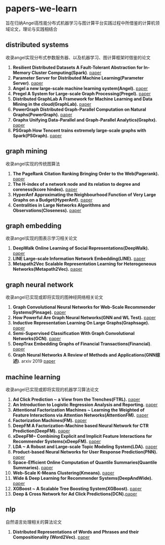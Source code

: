 # papers-we-learn
旨在归纳Angel高性能分布式机器学习与图计算平台实践过程中所借鉴的计算机领域论文，理论与实践相结合
## distributed systems
收录angel实现分布式参数服务器、以及机器学习、图计算框架时借鉴的论文
1. **Resilient Distributed Datasets A Fault-Tolerant Abstraction for In-Memory Cluster Computing(Spark)**.  [paper](https://www.usenix.org/system/files/conference/nsdi12/nsdi12-final138.pdf)
2. **Parameter Server for Distributed Machine Learning(Parameter Server)**. [paper](https://pdfs.semanticscholar.org/30e9/4e24d67994c5a8e2f20f852a51d28a720de2.pdf)
3. **Angel a new large-scale machine learning system(Angel).** [paper](https://watermark.silverchair.com/nwx018.pdf?token=AQECAHi208BE49Ooan9kkhW_Ercy7Dm3ZL_9Cf3qfKAc485ysgAAApgwggKUBgkqhkiG9w0BBwagggKFMIICgQIBADCCAnoGCSqGSIb3DQEHATAeBglghkgBZQMEAS4wEQQM7WLJn4lqzHtLysYMAgEQgIICS1NYL7L5PcMcKzXEss8zpE5bJGQM8Lp_eK177hnLQYZj8Po6_25C0NaYCld_YGmKREgMhLy498bUT5vRKrUncFOkkVFmfLIwxZ-vUg0Czgo63lZWZYgjHBe8jt0zDKVlvWt4lIgP0DDqJvmXjzqRXS3uw8CPHPevqXpFpBwqw5UU-Txky0YxP_VWRuF3qpXMSqqk8nfiTCracFXuwNO2VSOibKcjGUTA-iiI2jzwd2VbKZij1pl9FLBdvtf-cay203nXfHdMbks2h9aETkKGNinch2B46oBifczW8aw4-OVsKTS2SSgt0FqLFDPr-_lzEEYKSXhkSFkQPSpRemrAuTQr9cOPWjk5WK9tMP862Ld19d7hDy6Q7_mawu0SKkjiS6pfXQ6EpJlck97BwibHUYdlDGsSWwi7mMcsPIxxiGNFU7SoDuHTXDyiOSskg6HezlGwyZ5ZC_BMWrzW3auluw5SrL_o87NRhkSSnDJ5W5jszzvjjTbGLDGWjsusHieXOzVkJUiSmUF3kkr8wz_DV2fpjffdRgsxBkeSMPEhpnmYIaP-uB9CRnbhqFTy7FzscG0GgrgvhGI8CEd255b0HyYLLrdhUYQ-2zZnP0QokWtoVadt8L1VLRQFqut76VlaId8s8mDwqnONMYaDdXjxyRcg1nIW7hH3eAI_eYfEDF2xipmuMrv8uo4eY_aiiAhJYGg7O9oesspWGS9dVkP0TuujwnRweNo3CKyGarux1re9ysLu105TNUFM3NfCDCal5My2m6cPfvUnYrEZ)
4. **Pregel A System for Large-scale Graph Processing(Pregel).** [paper](https://kowshik.github.io/JPregel/pregel_paper.pdf)
5. **Distributed GraphLab A Framework for Machine Learning and Data Mining in the cloud(GraphLab).** [paper](http://vldb.org/pvldb/vol5/p716_yuchenglow_vldb2012.pdf)
6. **PowerGraph Distributed Graph-Parallel Computation on Natural Graphs(PowerGraph).** [paper](https://www.usenix.org/system/files/conference/osdi12/osdi12-final-167.pdf)
7. **Graphx Unifying Data-Parallel and Graph-Parallel Analytics(Graphx).** [paper](https://endymecy.gitbooks.io/spark-graphx-source-analysis/content/docs/graphx.pdf)
8. **PSGraph How Tencent trains extremely large-scale graphs with Spark(PSGraph).** [paper](https://ieeexplore.ieee.org/stamp/stamp.jsp?tp=&arnumber=9101887)

## graph mining
收录angel实现的传统图算法
1. **The PageRank Citation Ranking Bringing Order to the Web(Pagerank).** [paper](http://citeseerx.ist.psu.edu/viewdoc/download;jsessionid=6B71249025955741845EB201BE407DD2?doi=10.1.1.38.5427&rep=rep1&type=pdf)
2. **The H-index of a network node and its relation to degree and coreness(kcore hindex).** [paper](https://scinapse.io/papers/2261717057)
3. **HyperAnf Approximating the Neighbourhood Function of Very Large Graphs on a Budget(HyperAnf).** [paper](https://arxiv.org/pdf/1011.5599.pdf)
4. **Centralities in Large Networks Algorithms and Observations(Closeness).** [paper](https://www.cs.cmu.edu/~ukang/papers/CentralitySDM2011.pdf)

## graph embedding 
收录angel实现的图表示学习相关论文
1. **DeepWalk Online Learning of Social Representations(DeepWalk).** [paper](https://arxiv.org/pdf/1403.6652.pdf)
2. **LINE Large-scale Information Network Embedding(LINE).** [paper](https://arxiv.org/pdf/1503.03578.pdf)
3. **Metapath2Vec Scalable Representation Learning for Heterogeneous Networks(Metapath2Vec).** [paper](https://ericdongyx.github.io/papers/KDD17-dong-chawla-swami-metapath2vec.pdf)

## graph neural network
收录angel已实现或即将实现的图神经网络相关论文
1. **Graph Convolutional Neural Networks for Web-Scale Recommender Systems(Pinsage).** [paper](https://arxiv.org/pdf/1806.01973.pdf)
2. **How Powerful Are Graph Neural Networks(GNN and WL Test).** [paper](https://arxiv.org/pdf/1810.00826.pdf)
3. **Inductive Representation Learning On Large Graphs(Graphsage).** [paper](https://arxiv.org/pdf/1706.02216.pdf)
4. **Semi-Supervised Classification With Graph Convolutional Networks(GCN)**. [paper](https://arxiv.org/pdf/1609.02907.pdf)
5. **DeepTrax Embedding Graphs of Financial Transactions(Financial)**.  [paper](https://arxiv.org/pdf/1907.07225.pdf)
6. **Graph Neural Networks A Review of Methods and Applications(GNN综述)**. arxiv 2019  [paper](https://arxiv.org/pdf/1812.08434.pdf)


## machine learning
收录angel已实现或即将实现的机器学习算法论文
1. **Ad Click Prediction ~ a View from the Trenches(FTRL).** [paper](https://static.googleusercontent.com/media/research.google.com/zh-CN//pubs/archive/41159.pdf)
2. **An Introduction to Logistic Regression Analysis and Reporting.** [paper](https://datajobs.com/data-science-repo/Logistic-Regression-[Peng-et-al].pdf)
3. **Attentional Factorization Machines ~ Learning the Weighted of Feature Interactions via Attention Networks(AttentionFM).** [paper](https://www.ijcai.org/Proceedings/2017/0435.pdf)
4. **Factorization Machines(FM).** [paper](https://www.csie.ntu.edu.tw/~b97053/paper/Rendle2010FM.pdf)
5. **DeepFM A Factorization-Machine based Neural Network for CTR Prediction(DeepFM).** [paper](https://www.ijcai.org/Proceedings/2017/0239.pdf)
6. **xDeepFM~ Combining Explicit and Implicit Feature Interactions for Recommender Systems(xDeepFM).** [paper](https://arxiv.org/pdf/1803.05170.pdf)
7. **LDA ~ A Robust and Large-scale Topic Modeling System(LDA).** [paper](http://www.vldb.org/pvldb/vol10/p1406-yu.pdf)
8. **Product-based Neural Networks for User Response Prediction(PNN).** [paper](https://arxiv.org/pdf/1611.00144.pdf)
9. **Space-Efficient Online Computation of Quantile Summaries(Quantile Summaries).** [paper](http://infolab.stanford.edu/~datar/courses/cs361a/papers/quantiles.pdf)
10. **Web-Scale K-Means Clustering(Kmeans).** [paper](https://www.eecs.tufts.edu/~dsculley/papers/fastkmeans.pdf)
11. **Wide & Deep Learning for Recommender Systems(DeepAndWide).** [paper](https://arxiv.org/pdf/1606.07792.pdf)
12. **XGBoost ~ A Scalable Tree Boosting System(XGBoost).** [paper](https://arxiv.org/pdf/1603.02754.pdf)
13. **Deep & Cross Network for Ad Click Predictions(DCN).**[paper](https://arxiv.org/pdf/1708.05123.pdf)

## nlp

自然语言处理相关的算法论文

1. **Distributed Representations of Words and Phrases and their Compositionality (Word2Vec).** [paper](https://papers.nips.cc/paper/5021-distributed-representations-of-words-and-phrases-and-their-compositionality.pdf)
